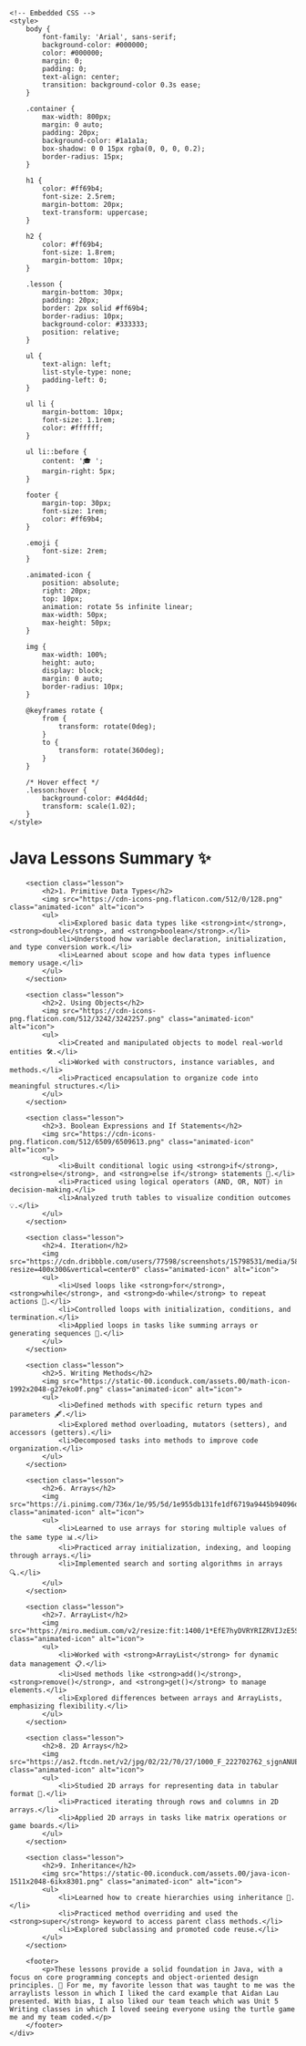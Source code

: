 <!DOCTYPE html>
<html lang="en">
<head>
    <meta charset="UTF-8">
    <meta name="viewport" content="width=device-width, initial-scale=1.0">
    <title>Java Lessons Summary</title>
    
    <!-- Embedded CSS -->
    <style>
        body {
            font-family: 'Arial', sans-serif;
            background-color: #000000;
            color: #000000;
            margin: 0;
            padding: 0;
            text-align: center;
            transition: background-color 0.3s ease;
        }

        .container {
            max-width: 800px;
            margin: 0 auto;
            padding: 20px;
            background-color: #1a1a1a;
            box-shadow: 0 0 15px rgba(0, 0, 0, 0.2);
            border-radius: 15px;
        }

        h1 {
            color: #ff69b4;
            font-size: 2.5rem;
            margin-bottom: 20px;
            text-transform: uppercase;
        }

        h2 {
            color: #ff69b4;
            font-size: 1.8rem;
            margin-bottom: 10px;
        }

        .lesson {
            margin-bottom: 30px;
            padding: 20px;
            border: 2px solid #ff69b4;
            border-radius: 10px;
            background-color: #333333;
            position: relative;
        }

        ul {
            text-align: left;
            list-style-type: none;
            padding-left: 0;
        }

        ul li {
            margin-bottom: 10px;
            font-size: 1.1rem;
            color: #ffffff;
        }

        ul li::before {
            content: '🎓 ';
            margin-right: 5px;
        }

        footer {
            margin-top: 30px;
            font-size: 1rem;
            color: #ff69b4;
        }

        .emoji {
            font-size: 2rem;
        }

        .animated-icon {
            position: absolute;
            right: 20px;
            top: 10px;
            animation: rotate 5s infinite linear;
            max-width: 50px;
            max-height: 50px;
        }

        img {
            max-width: 100%;
            height: auto;
            display: block;
            margin: 0 auto;
            border-radius: 10px;
        }

        @keyframes rotate {
            from {
                transform: rotate(0deg);
            }
            to {
                transform: rotate(360deg);
            }
        }

        /* Hover effect */
        .lesson:hover {
            background-color: #4d4d4d;
            transform: scale(1.02);
        }
    </style>
</head>
<body>
    <div class="container">
        <h1>Java Lessons Summary ✨</h1>
        
        <section class="lesson">
            <h2>1. Primitive Data Types</h2>
            <img src="https://cdn-icons-png.flaticon.com/512/0/128.png" class="animated-icon" alt="icon">
            <ul>
                <li>Explored basic data types like <strong>int</strong>, <strong>double</strong>, and <strong>boolean</strong>.</li>
                <li>Understood how variable declaration, initialization, and type conversion work.</li>
                <li>Learned about scope and how data types influence memory usage.</li>
            </ul>
        </section>
        
        <section class="lesson">
            <h2>2. Using Objects</h2>
            <img src="https://cdn-icons-png.flaticon.com/512/3242/3242257.png" class="animated-icon" alt="icon">
            <ul>
                <li>Created and manipulated objects to model real-world entities 🛠️.</li>
                <li>Worked with constructors, instance variables, and methods.</li>
                <li>Practiced encapsulation to organize code into meaningful structures.</li>
            </ul>
        </section>

        <section class="lesson">
            <h2>3. Boolean Expressions and If Statements</h2>
            <img src="https://cdn-icons-png.flaticon.com/512/6509/6509613.png" class="animated-icon" alt="icon">
            <ul>
                <li>Built conditional logic using <strong>if</strong>, <strong>else</strong>, and <strong>else if</strong> statements 🔄.</li>
                <li>Practiced using logical operators (AND, OR, NOT) in decision-making.</li>
                <li>Analyzed truth tables to visualize condition outcomes 💡.</li>
            </ul>
        </section>
        
        <section class="lesson">
            <h2>4. Iteration</h2>
            <img src="https://cdn.dribbble.com/users/77598/screenshots/15798531/media/58c94536cfb85cf1e698f9e2493f0557.png?resize=400x300&vertical=center0" class="animated-icon" alt="icon">
            <ul>
                <li>Used loops like <strong>for</strong>, <strong>while</strong>, and <strong>do-while</strong> to repeat actions 🔁.</li>
                <li>Controlled loops with initialization, conditions, and termination.</li>
                <li>Applied loops in tasks like summing arrays or generating sequences 🔢.</li>
            </ul>
        </section>
        
        <section class="lesson">
            <h2>5. Writing Methods</h2>
            <img src="https://static-00.iconduck.com/assets.00/math-icon-1992x2048-g27eko0f.png" class="animated-icon" alt="icon">
            <ul>
                <li>Defined methods with specific return types and parameters 🖋️.</li>
                <li>Explored method overloading, mutators (setters), and accessors (getters).</li>
                <li>Decomposed tasks into methods to improve code organization.</li>
            </ul>
        </section>
        
        <section class="lesson">
            <h2>6. Arrays</h2>
            <img src="https://i.pinimg.com/736x/1e/95/5d/1e955db131fe1df6719a9445b94096d2.jpg" class="animated-icon" alt="icon">
            <ul>
                <li>Learned to use arrays for storing multiple values of the same type 📊.</li>
                <li>Practiced array initialization, indexing, and looping through arrays.</li>
                <li>Implemented search and sorting algorithms in arrays 🔍.</li>
            </ul>
        </section>
        
        <section class="lesson">
            <h2>7. ArrayList</h2>
            <img src="https://miro.medium.com/v2/resize:fit:1400/1*EfE7hyDVRYRIZRVIJzE5Sw.jpeg" class="animated-icon" alt="icon">
            <ul>
                <li>Worked with <strong>ArrayList</strong> for dynamic data management 📋.</li>
                <li>Used methods like <strong>add()</strong>, <strong>remove()</strong>, and <strong>get()</strong> to manage elements.</li>
                <li>Explored differences between arrays and ArrayLists, emphasizing flexibility.</li>
            </ul>
        </section>

        <section class="lesson">
            <h2>8. 2D Arrays</h2>
            <img src="https://as2.ftcdn.net/v2/jpg/02/22/70/27/1000_F_222702762_sjgnANUEQTs2e6taxFrH59H75JNq5lKn.jpg" class="animated-icon" alt="icon">
            <ul>
                <li>Studied 2D arrays for representing data in tabular format 🔢.</li>
                <li>Practiced iterating through rows and columns in 2D arrays.</li>
                <li>Applied 2D arrays in tasks like matrix operations or game boards.</li>
            </ul>
        </section>
        
        <section class="lesson">
            <h2>9. Inheritance</h2>
            <img src="https://static-00.iconduck.com/assets.00/java-icon-1511x2048-6ikx8301.png" class="animated-icon" alt="icon">
            <ul>
                <li>Learned how to create hierarchies using inheritance 🧬.</li>
                <li>Practiced method overriding and used the <strong>super</strong> keyword to access parent class methods.</li>
                <li>Explored subclassing and promoted code reuse.</li>
            </ul>
        </section>

        <footer>
            <p>These lessons provide a solid foundation in Java, with a focus on core programming concepts and object-oriented design principles. 🚀 For me, my favorite lesson that was taught to me was the arraylists lesson in which I liked the card example that Aidan Lau presented. With bias, I also liked our team teach which was Unit 5 Writing classes in which I loved seeing everyone using the turtle game me and my team coded.</p>
        </footer>
    </div>
</body>
</html>
